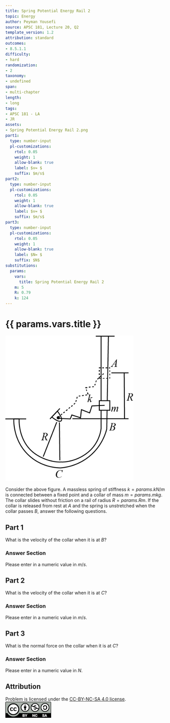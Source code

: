 ```yaml
---
title: Spring Potential Energy Rail 2
topic: Energy
author: Peyman Yousefi
source: APSC 181, Lecture 20, Q2
template_version: 1.2
attribution: standard
outcomes:
- 8.5.1.1
difficulty:
- hard
randomization:
- 2
taxonomy:
- undefined
span:
- multi-chapter
length:
- long
tags:
- APSC 181 - LA
- JR
assets:
- Spring Potential Energy Rail 2.png
part1:
  type: number-input
  pl-customizations:
    rtol: 0.05
    weight: 1
    allow-blank: true
    label: $v= $
    suffix: $m/s$
part2:
  type: number-input
  pl-customizations:
    rtol: 0.05
    weight: 1
    allow-blank: true
    label: $v= $
    suffix: $m/s$
part3:
  type: number-input
  pl-customizations:
    rtol: 0.05
    weight: 1
    allow-blank: true
    label: $N= $
    suffix: $N$
substitutions:
  params:
    vars:
      title: Spring Potential Energy Rail 2
    m: 5
    R: 0.79
    k: 124
---
```

# {{ params.vars.title }}
<img src="Spring Potential Energy Rail 2.png" width=400>

Consider the above figure. A massless spring of stiffness $k = {{params.k}} N/m$ is connected between a fixed point and a collar of mass $m = {{params.m}} kg$. The collar slides without friction on a rail of radius $R = {{params.R}} m$. If the collar is released from rest at $A$ and the spring is unstretched when the collar passes $B$, answer the following questions.

## Part 1

What is the velocity of the collar when it is at $B$?

### Answer Section

Please enter in a numeric value in $m/s$.

## Part 2

What is the velocity of the collar when it is at $C$?

### Answer Section

Please enter in a numeric value in $m/s$.

## Part 3

What is the normal force on the collar when it is at $C$?

### Answer Section

Please enter in a numeric value in $N$.

## Attribution

Problem is licensed under the [CC-BY-NC-SA 4.0 license](https://creativecommons.org/licenses/by-nc-sa/4.0/).<br> ![The Creative Commons 4.0 license requiring attribution-BY, non-commercial-NC, and share-alike-SA license.](https://raw.githubusercontent.com/firasm/bits/master/by-nc-sa.png)